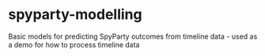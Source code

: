 # spyparty-modelling
Basic models for predicting SpyParty outcomes from timeline data - used as a demo for how to process timeline data
